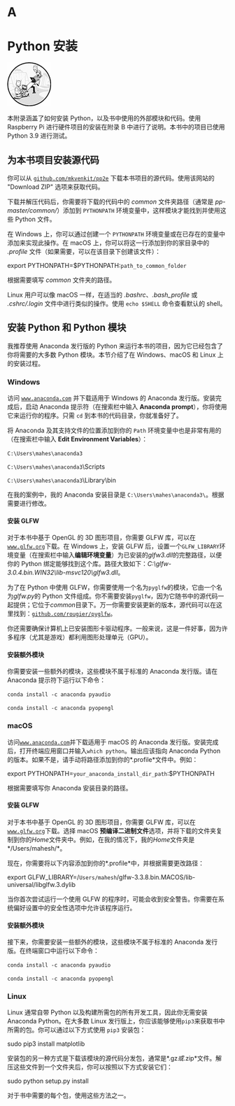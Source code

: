 # A

# Python 安装

![](img/nsp-venkitachalam503045-circle-image.jpg)

本附录涵盖了如何安装 Python，以及书中使用的外部模块和代码。使用 Raspberry Pi 进行硬件项目的安装在附录 B 中进行了说明。本书中的项目已使用 Python 3.9 进行测试。

## 为本书项目安装源代码

你可以从 [`github.com/mkvenkit/pp2e`](https://github.com/mkvenkit/pp2e) 下载本书项目的源代码。使用该网站的 "Download ZIP" 选项来获取代码。

下载并解压代码后，你需要将下载的代码中的 *common* 文件夹路径（通常是 *pp-master/common/*）添加到 `PYTHONPATH` 环境变量中，这样模块才能找到并使用这些 Python 文件。

在 Windows 上，你可以通过创建一个 `PYTHONPATH` 环境变量或在已存在的变量中添加来实现此操作。在 macOS 上，你可以将这一行添加到你的家目录中的 *.profile* 文件（如果需要，可以在该目录下创建该文件）：

export PYTHONPATH=$PYTHONPATH:`path_to_common_folder`

根据需要填写 *common* 文件夹的路径。

Linux 用户可以像 macOS 一样，在适当的 *.bashrc*、*.bash_profile* 或 *.cshrc/.login* 文件中进行类似的操作。使用 `echo $SHELL` 命令查看默认的 shell。

## 安装 Python 和 Python 模块

我推荐使用 Anaconda 发行版的 Python 来运行本书的项目，因为它已经包含了你将需要的大多数 Python 模块。本节介绍了在 Windows、macOS 和 Linux 上的安装过程。

### Windows

访问 [`www.anaconda.com`](https://www.anaconda.com) 并下载适用于 Windows 的 Anaconda 发行版。安装完成后，启动 Anaconda 提示符（在搜索栏中输入 **Anaconda prompt**），你将使用它来运行你的程序。只需 `cd` 到本书的代码目录，你就准备好了。

将 Anaconda 及其支持文件的位置添加到你的 `Path` 环境变量中也是非常有用的（在搜索栏中输入 **Edit Environment Variables**）：

`C:\Users\mahes\anaconda3`

`C:\Users\mahes\anaconda3`\Scripts

`C:\Users\mahes\anaconda3`\Library\bin

在我的案例中，我的 Anaconda 安装目录是 `C:\Users\mahes\anaconda3\`。根据需要进行修改。

#### 安装 GLFW

对于本书中基于 OpenGL 的 3D 图形项目，你需要 GLFW 库，可以在[`www.glfw.org`](http://www.glfw.org)下载。在 Windows 上，安装 GLFW 后，设置一个`GLFW_LIBRARY`环境变量（在搜索栏中输入**编辑环境变量**）为已安装的*glfw3.dll*的完整路径，以便你的 Python 绑定能够找到这个库。路径大致如下：*C:\glfw-3.0.4.bin.WIN32\lib-msvc120\glfw3.dll*。

为了在 Python 中使用 GLFW，你需要使用一个名为`pyglfw`的模块，它由一个名为*glfw.py*的 Python 文件组成。你不需要安装`pyglfw`，因为它随书中的源代码一起提供；它位于*common*目录下。万一你需要安装更新的版本，源代码可以在这里找到：[`github.com/rougier/pyglfw`](https://github.com/rougier/pyglfw)。

你还需要确保计算机上已安装图形卡驱动程序。一般来说，这是一件好事，因为许多程序（尤其是游戏）都利用图形处理单元（GPU）。

#### 安装额外模块

你需要安装一些额外的模块，这些模块不属于标准的 Anaconda 发行版。请在 Anaconda 提示符下运行以下命令：

`conda install -c anaconda pyaudio`

`conda install -c anaconda pyopengl`

### macOS

访问[`www.anaconda.com`](https://www.anaconda.com)并下载适用于 macOS 的 Anaconda 发行版。安装完成后，打开终端应用窗口并输入`which python`。输出应该指向 Anaconda Python 的版本。如果不是，请手动将路径添加到你的*.profile*文件中。例如：

export PYTHONPATH=`your_anaconda_install_dir_path`:$PYTHONPATH

根据需要填写你 Anaconda 安装目录的路径。

#### 安装 GLFW

对于本书中基于 OpenGL 的 3D 图形项目，你需要 GLFW 库，可以在[`www.glfw.org`](http://www.glfw.org)下载。选择 macOS **预编译二进制文件**选项，并将下载的文件夹复制到你的*Home*文件夹中。例如，在我的情况下，我的*Home*文件夹是*/Users/mahesh/*。

现在，你需要将以下内容添加到你的*.profile*中，并根据需要更改路径：

export GLFW_LIBRARY=/`Users/mahesh`/glfw-3.3.8.bin.MACOS/lib-universal/libglfw.3.dylib

当你首次尝试运行一个使用 GLFW 的程序时，可能会收到安全警告。你需要在系统偏好设置中的安全性选项中允许该程序运行。

#### 安装额外模块

接下来，你需要安装一些额外的模块，这些模块不属于标准的 Anaconda 发行版。在终端窗口中运行以下命令：

`conda install -c anaconda pyaudio`

`conda install -c anaconda pyopengl`

### Linux

Linux 通常自带 Python 以及构建所需包的所有开发工具，因此你无需安装 Anaconda Python。在大多数 Linux 发行版上，你应该能够使用`pip3`来获取书中所需的包。你可以通过以下方式使用 `pip3` 安装包：

sudo pip3 install matplotlib

安装包的另一种方式是下载该模块的源代码分发包，通常是*.gz*或*.zip*文件。解压这些文件到一个文件夹后，你可以按照以下方式安装它们：

sudo python setup.py install

对于书中需要的每个包，使用这些方法之一。
